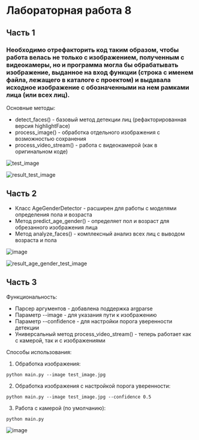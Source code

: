 # Лабораторная работа 8
## Часть 1
### Необходимо отрефакторить код таким образом, чтобы работа велась не только с изображением, полученным с видеокамеры, но и программа могла бы обрабатывать изображение, выданное на вход функции (строка с именем файла, лежащего в каталоге с проектом) и выдавала исходное изображение с обозначенными на нем рамками лица (или всех лиц).

Основные методы:

- detect_faces() - базовый метод детекции лиц (рефакторированная версия highlightFace)
- process_image() - обработка отдельного изображения с возможностью сохранения
- process_video_stream() - работа с видеокамерой (как в оригинальном коде)

![test_image](https://github.com/user-attachments/assets/505cdfc7-ec42-487a-9d2f-6301cb83b209)  

![result_test_image](https://github.com/user-attachments/assets/e96f6fce-18e8-40f9-b7e1-343d3551a59f)  

## Часть 2

- Класс AgeGenderDetector - расширен для работы с моделями определения пола и возраста
- Метод predict_age_gender() - определяет пол и возраст для обрезанного изображения лица
- Метод analyze_faces() - комплексный анализ всех лиц с выводом возраста и пола

![image](https://github.com/user-attachments/assets/136c2072-99d6-480a-b003-3e74dff30059)  

![result_age_gender_test_image](https://github.com/user-attachments/assets/90b8dc35-97fc-483a-8ff9-e7614f631544)  

## Часть 3

Функциональность:

- Парсер аргументов - добавлена поддержка argparse
- Параметр --image - для указания пути к изображению
- Параметр --confidence - для настройки порога уверенности детекции
- Универсальный метод process_video_stream() - теперь работает как с камерой, так и с изображениями

Способы использования:

1. Обработка изображения:
```
python main.py --image test_image.jpg
```
2. Обработка изображения с настройкой порога уверенности:
```
python main.py --image test_image.jpg --confidence 0.5
```
3. Работа с камерой (по умолчанию):
```
python main.py
```

![image](https://github.com/user-attachments/assets/9dd73a1d-1995-41fb-9be1-f70a1e4b2411)
